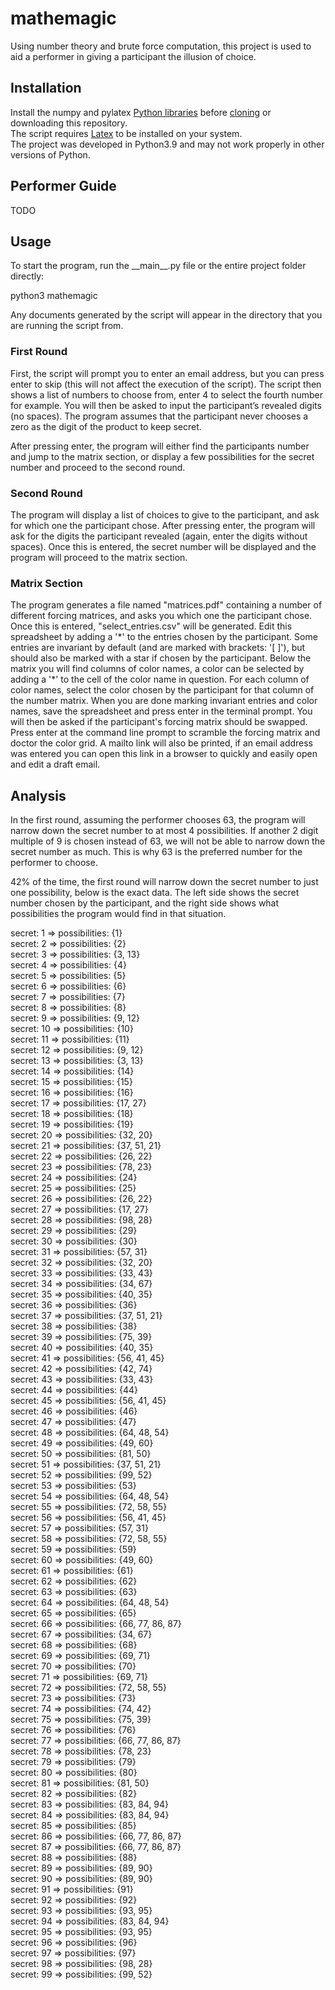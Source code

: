 # mathemagic
Using number theory and brute force computation, this project is used to aid a performer in giving a participant the illusion of choice.

## Installation
<!-- From the "executables" folder of this repository, download the file cooresponding to your operating system.<br>
The executable requires [Latex](https://www.latex-project.org/get/) to be installed on your system. -->
Install the numpy and pylatex [Python libraries](https://docs.python.org/3/installing/index.html) before [cloning](https://docs.github.com/en/github/creating-cloning-and-archiving-repositories/cloning-a-repository) or downloading this repository.<br>
The script requires [Latex](https://www.latex-project.org/get/) to be installed on your system.<br>
The project was developed in Python3.9 and may not work properly in other versions of Python.

## Performer Guide
TODO

## Usage
To start the program, run the \_\_main\_\_.py file or the entire project folder directly:

python3 mathemagic

Any documents generated by the script will appear in the directory that you are running the script from.

### First Round
First, the script will prompt you to enter an email address, but you can press enter to skip (this will not affect the execution of the script). The script then shows a list of numbers to choose from, enter 4 to select the fourth number for example. You will then be asked to input the participant’s revealed digits (no spaces). The program assumes that the participant never chooses a zero as the digit of the product to keep secret.

After pressing enter, the program will either find the participants number and jump to the matrix section, or display a few possibilities for the secret number and proceed to the second round.

### Second Round
The program will display a list of choices to give to the participant, and ask for which one the participant chose. After pressing enter, the program will ask for the digits the participant revealed (again, enter the digits without spaces). Once this is entered, the secret number will be displayed and the program will proceed to the matrix section.

### Matrix Section
The program generates a file named "matrices.pdf" containing a number of different forcing matrices, and asks you which one the participant chose. Once this is entered, "select_entries.csv" will be generated. Edit this spreadsheet by adding a '\*' to the entries chosen by the participant. Some entries are invariant by default (and are marked with brackets: '\[ \]'), but should also be marked with a star if chosen by the participant. Below the matrix you will find columns of color names, a color can be selected by adding a '\*' to the cell of the color name in question. For each column of color names, select the color chosen by the participant for that column of the number matrix. When you are done marking invariant entries and color names, save the spreadsheet and press enter in the terminal prompt. You will then be asked if the participant's forcing matrix should be swapped. Press enter at the command line prompt to scramble the forcing matrix and doctor the color grid. A mailto link will also be printed, if an email address was entered you can open this link in a browser to quickly and easily open and edit a draft email.

## Analysis
In the first round, assuming the performer chooses 63, the program will narrow down the secret number to at most 4 possibilities. If another 2 digit multiple of 9 is chosen instead of 63, we will not be able to narrow down the secret number as much. This is why 63 is the preferred number for the performer to choose.

42% of the time, the first round will narrow down the secret number to just one possibility, below is the exact data. The left side shows the secret number chosen by the participant, and the right side shows what possibilities the program would find in that situation.

secret: 1 => possibilities: {1}<br>
secret: 2 => possibilities: {2}<br>
secret: 3 => possibilities: {3, 13}<br>
secret: 4 => possibilities: {4}<br>
secret: 5 => possibilities: {5}<br>
secret: 6 => possibilities: {6}<br>
secret: 7 => possibilities: {7}<br>
secret: 8 => possibilities: {8}<br>
secret: 9 => possibilities: {9, 12}<br>
secret: 10 => possibilities: {10}<br>
secret: 11 => possibilities: {11}<br>
secret: 12 => possibilities: {9, 12}<br>
secret: 13 => possibilities: {3, 13}<br>
secret: 14 => possibilities: {14}<br>
secret: 15 => possibilities: {15}<br>
secret: 16 => possibilities: {16}<br>
secret: 17 => possibilities: {17, 27}<br>
secret: 18 => possibilities: {18}<br>
secret: 19 => possibilities: {19}<br>
secret: 20 => possibilities: {32, 20}<br>
secret: 21 => possibilities: {37, 51, 21}<br>
secret: 22 => possibilities: {26, 22}<br>
secret: 23 => possibilities: {78, 23}<br>
secret: 24 => possibilities: {24}<br>
secret: 25 => possibilities: {25}<br>
secret: 26 => possibilities: {26, 22}<br>
secret: 27 => possibilities: {17, 27}<br>
secret: 28 => possibilities: {98, 28}<br>
secret: 29 => possibilities: {29}<br>
secret: 30 => possibilities: {30}<br>
secret: 31 => possibilities: {57, 31}<br>
secret: 32 => possibilities: {32, 20}<br>
secret: 33 => possibilities: {33, 43}<br>
secret: 34 => possibilities: {34, 67}<br>
secret: 35 => possibilities: {40, 35}<br>
secret: 36 => possibilities: {36}<br>
secret: 37 => possibilities: {37, 51, 21}<br>
secret: 38 => possibilities: {38}<br>
secret: 39 => possibilities: {75, 39}<br>
secret: 40 => possibilities: {40, 35}<br>
secret: 41 => possibilities: {56, 41, 45}<br>
secret: 42 => possibilities: {42, 74}<br>
secret: 43 => possibilities: {33, 43}<br>
secret: 44 => possibilities: {44}<br>
secret: 45 => possibilities: {56, 41, 45}<br>
secret: 46 => possibilities: {46}<br>
secret: 47 => possibilities: {47}<br>
secret: 48 => possibilities: {64, 48, 54}<br>
secret: 49 => possibilities: {49, 60}<br>
secret: 50 => possibilities: {81, 50}<br>
secret: 51 => possibilities: {37, 51, 21}<br>
secret: 52 => possibilities: {99, 52}<br>
secret: 53 => possibilities: {53}<br>
secret: 54 => possibilities: {64, 48, 54}<br>
secret: 55 => possibilities: {72, 58, 55}<br>
secret: 56 => possibilities: {56, 41, 45}<br>
secret: 57 => possibilities: {57, 31}<br>
secret: 58 => possibilities: {72, 58, 55}<br>
secret: 59 => possibilities: {59}<br>
secret: 60 => possibilities: {49, 60}<br>
secret: 61 => possibilities: {61}<br>
secret: 62 => possibilities: {62}<br>
secret: 63 => possibilities: {63}<br>
secret: 64 => possibilities: {64, 48, 54}<br>
secret: 65 => possibilities: {65}<br>
secret: 66 => possibilities: {66, 77, 86, 87}<br>
secret: 67 => possibilities: {34, 67}<br>
secret: 68 => possibilities: {68}<br>
secret: 69 => possibilities: {69, 71}<br>
secret: 70 => possibilities: {70}<br>
secret: 71 => possibilities: {69, 71}<br>
secret: 72 => possibilities: {72, 58, 55}<br>
secret: 73 => possibilities: {73}<br>
secret: 74 => possibilities: {74, 42}<br>
secret: 75 => possibilities: {75, 39}<br>
secret: 76 => possibilities: {76}<br>
secret: 77 => possibilities: {66, 77, 86, 87}<br>
secret: 78 => possibilities: {78, 23}<br>
secret: 79 => possibilities: {79}<br>
secret: 80 => possibilities: {80}<br>
secret: 81 => possibilities: {81, 50}<br>
secret: 82 => possibilities: {82}<br>
secret: 83 => possibilities: {83, 84, 94}<br>
secret: 84 => possibilities: {83, 84, 94}<br>
secret: 85 => possibilities: {85}<br>
secret: 86 => possibilities: {66, 77, 86, 87}<br>
secret: 87 => possibilities: {66, 77, 86, 87}<br>
secret: 88 => possibilities: {88}<br>
secret: 89 => possibilities: {89, 90}<br>
secret: 90 => possibilities: {89, 90}<br>
secret: 91 => possibilities: {91}<br>
secret: 92 => possibilities: {92}<br>
secret: 93 => possibilities: {93, 95}<br>
secret: 94 => possibilities: {83, 84, 94}<br>
secret: 95 => possibilities: {93, 95}<br>
secret: 96 => possibilities: {96}<br>
secret: 97 => possibilities: {97}<br>
secret: 98 => possibilities: {98, 28}<br>
secret: 99 => possibilities: {99, 52}<br>
